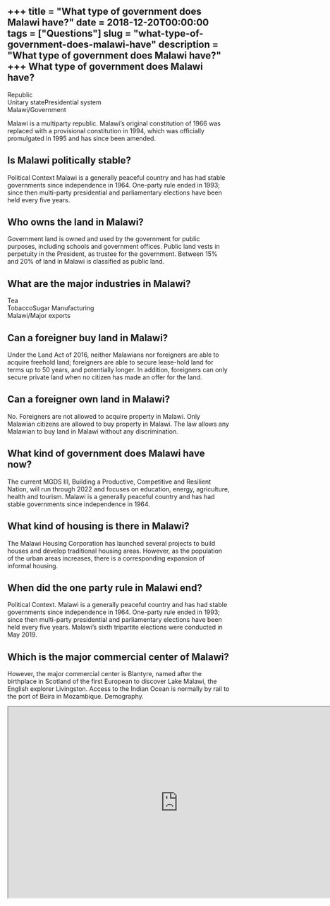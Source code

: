 +++
title = "What type of government does Malawi have?"
date = 2018-12-20T00:00:00
tags = ["Questions"]
slug = "what-type-of-government-does-malawi-have"
description = "What type of government does Malawi have?"
+++
What type of government does Malawi have?
-----------------------------------------

 Republic  
Unitary statePresidential system  
Malawi/Government

Malawi is a multiparty republic. Malawi’s original constitution of 1966 was replaced with a provisional constitution in 1994, which was officially promulgated in 1995 and has since been amended.

Is Malawi politically stable?
-----------------------------

Political Context Malawi is a generally peaceful country and has had stable governments since independence in 1964. One-party rule ended in 1993; since then multi-party presidential and parliamentary elections have been held every five years.

Who owns the land in Malawi?
----------------------------

Government land is owned and used by the government for public purposes, including schools and government offices. Public land vests in perpetuity in the President, as trustee for the government. Between 15% and 20% of land in Malawi is classified as public land.

What are the major industries in Malawi?
----------------------------------------

 Tea  
TobaccoSugar Manufacturing  
Malawi/Major exports

Can a foreigner buy land in Malawi?
-----------------------------------

Under the Land Act of 2016, neither Malawians nor foreigners are able to acquire freehold land; foreigners are able to secure lease-hold land for terms up to 50 years, and potentially longer. In addition, foreigners can only secure private land when no citizen has made an offer for the land.

Can a foreigner own land in Malawi?
-----------------------------------

No. Foreigners are not allowed to acquire property in Malawi. Only Malawian citizens are allowed to buy property in Malawi. The law allows any Malawian to buy land in Malawi without any discrimination.

What kind of government does Malawi have now?
---------------------------------------------

The current MGDS III, Building a Productive, Competitive and Resilient Nation, will run through 2022 and focuses on education, energy, agriculture, health and tourism. Malawi is a generally peaceful country and has had stable governments since independence in 1964.

What kind of housing is there in Malawi?
----------------------------------------

The Malawi Housing Corporation has launched several projects to build houses and develop traditional housing areas. However, as the population of the urban areas increases, there is a corresponding expansion of informal housing.

When did the one party rule in Malawi end?
------------------------------------------

Political Context. Malawi is a generally peaceful country and has had stable governments since independence in 1964. One-party rule ended in 1993; since then multi-party presidential and parliamentary elections have been held every five years. Malawi’s sixth tripartite elections were conducted in May 2019.

Which is the major commercial center of Malawi?
-----------------------------------------------

However, the major commercial center is Blantyre, named after the birthplace in Scotland of the first European to discover Lake Malawi, the English explorer Livingston. Access to the Indian Ocean is normally by rail to the port of Beira in Mozambique. Demography.

<iframe allow="accelerometer; autoplay; clipboard-write; encrypted-media; gyroscope; picture-in-picture" allowfullscreen="" class="__youtube_prefs__  epyt-is-override  no-lazyload" data-no-lazy="1" data-origheight="433" data-origwidth="770" data-skipgform_ajax_framebjll="" height="433" id="_ytid_47674" loading="lazy" src="https://www.youtube.com/embed/Fes_kY7eCwY?enablejsapi=1&autoplay=0&cc_load_policy=0&cc_lang_pref=&iv_load_policy=1&loop=0&modestbranding=0&rel=1&fs=1&playsinline=0&autohide=2&theme=dark&color=red&controls=1&" title="YouTube player" width="770"></iframe>